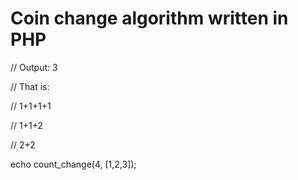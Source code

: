 # Coin change algorithm written in PHP

// Output: 3

// That is:

// 1+1+1+1

// 1+1+2

// 2+2

echo count_change(4, [1,2,3]);
